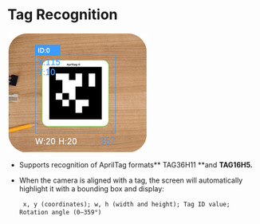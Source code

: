 # Tag Recognition
![](img/T1.png)

+ Supports recognition of AprilTag formats** TAG36H11 **and **TAG16H5.**
+ When the camera is aligned with a tag, the screen will automatically highlight it with a bounding box and display:

       x, y (coordinates); w, h (width and height); Tag ID value; Rotation angle (0–359°)

